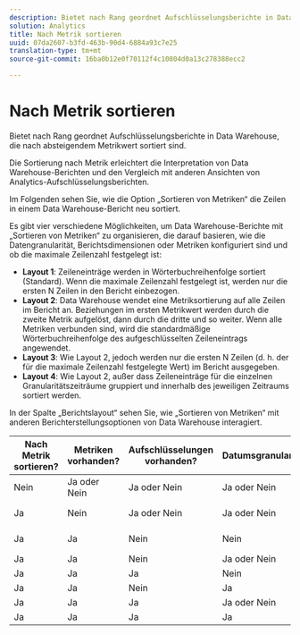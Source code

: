```yaml
---
description: Bietet nach Rang geordnet Aufschlüsselungsberichte in Data Warehouse, die nach absteigendem Metrikwert sortiert sind.
solution: Analytics
title: Nach Metrik sortieren
uuid: 07da2607-b3fd-463b-90d4-6884a93c7e25
translation-type: tm+mt
source-git-commit: 16ba0b12e0f70112f4c10804d0a13c278388ecc2

---
```



# Nach Metrik sortieren

Bietet nach Rang geordnet Aufschlüsselungsberichte in Data Warehouse, die nach absteigendem Metrikwert sortiert sind.

Die Sortierung nach Metrik erleichtert die Interpretation von Data Warehouse-Berichten und den Vergleich mit anderen Ansichten von Analytics-Aufschlüsselungsberichten.

Im Folgenden sehen Sie, wie die Option „Sortieren von Metriken“ die Zeilen in einem Data Warehouse-Bericht neu sortiert.

Es gibt vier verschiedene Möglichkeiten, um Data Warehouse-Berichte mit „Sortieren von Metriken“ zu organisieren, die darauf basieren, wie die Datengranularität, Berichtsdimensionen oder Metriken konfiguriert sind und ob die maximale Zeilenzahl festgelegt ist:

* **Layout 1**: Zeileneinträge werden in Wörterbuchreihenfolge sortiert (Standard). Wenn die maximale Zeilenzahl festgelegt ist, werden nur die ersten N Zeilen in den Bericht einbezogen.
* **Layout 2**: Data Warehouse wendet eine Metriksortierung auf alle Zeilen im Bericht an. Beziehungen im ersten Metrikwert werden durch die zweite Metrik aufgelöst, dann durch die dritte und so weiter. Wenn alle Metriken verbunden sind, wird die standardmäßige Wörterbuchreihenfolge des aufgeschlüsselten Zeileneintrags angewendet.
* **Layout 3**: Wie Layout 2, jedoch werden nur die ersten N Zeilen (d. h. der für die maximale Zeilenzahl festgelegte Wert) im Bericht ausgegeben.
* **Layout 4**: Wie Layout 2, außer dass Zeileneinträge für die einzelnen Granularitätszeiträume gruppiert und innerhalb des jeweiligen Zeitraums sortiert werden.

In der Spalte „Berichtslayout“ sehen Sie, wie „Sortieren von Metriken“ mit anderen Berichterstellungsoptionen von Data Warehouse interagiert.

| Nach Metrik sortieren? | Metriken vorhanden? | Aufschlüsselungen vorhanden? | Datumsgranularität? | Maximale Zeilenzahl festgelegt? | Berichtslayout |
|---|---|---|---|---|---|
| Nein | Ja oder Nein | Ja oder Nein | Ja oder Nein | Ja oder Nein | 1 |
| Ja | Nein | Ja oder Nein | Ja oder Nein | Ja oder Nein | 1 |
| Ja | Ja | Nein | Nein | Nicht zutreffend | 1 |
| Ja | Ja | Nein | Ja oder Nein | Nein | 1 |
| Ja | Ja | Ja | Nein | Nein | 2 |
| Ja | Ja | Nein | Ja | Ja | 3 |
| Ja | Ja | Ja | Ja oder Nein | Ja | 3 |
| Ja | Ja | Ja | Ja | Nein | 4 |

